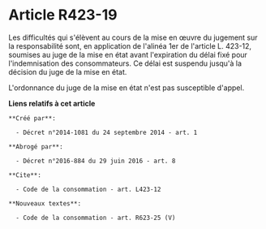 # Article R423-19

Les difficultés qui s'élèvent au cours de la mise en œuvre du jugement sur la responsabilité sont, en application de l'alinéa
1er de l'article L. 423-12, soumises au juge de la mise en état avant l'expiration du délai fixé pour l'indemnisation des
consommateurs. Ce délai est suspendu jusqu'à la décision du juge de la mise en état. 

L'ordonnance du juge de la mise en état n'est pas susceptible d'appel.

**Liens relatifs à cet article**

	**Créé par**:

	  - Décret n°2014-1081 du 24 septembre 2014 - art. 1

	**Abrogé par**:

	  - Décret n°2016-884 du 29 juin 2016 - art. 8

	**Cite**:

	  - Code de la consommation - art. L423-12

	**Nouveaux textes**:

	  - Code de la consommation - art. R623-25 (V)
